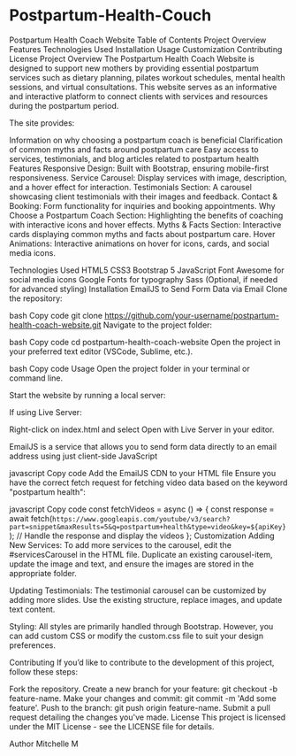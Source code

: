 # Postpartum-Health-Couch

Postpartum Health Coach Website
Table of Contents
Project Overview
Features
Technologies Used
Installation
Usage
Customization
Contributing
License
Project Overview
The Postpartum Health Coach Website is designed to support new mothers by providing essential postpartum services such as dietary planning, pilates workout schedules, mental health sessions, and virtual consultations. This website serves as an informative and interactive platform to connect clients with services and resources during the postpartum period.

The site provides:

Information on why choosing a postpartum coach is beneficial
Clarification of common myths and facts around postpartum care
Easy access to services, testimonials, and blog articles related to postpartum health
Features
Responsive Design: Built with Bootstrap, ensuring mobile-first responsiveness.
Service Carousel: Display services with image, description, and a hover effect for interaction.
Testimonials Section: A carousel showcasing client testimonials with their images and feedback.
Contact & Booking: Form functionality for inquiries and booking appointments.
Why Choose a Postpartum Coach Section: Highlighting the benefits of coaching with interactive icons and hover effects.
Myths & Facts Section: Interactive cards displaying common myths and facts about postpartum care.
Hover Animations: Interactive animations on hover for icons, cards, and social media icons.

Technologies Used
HTML5
CSS3
Bootstrap 5
JavaScript
Font Awesome for social media icons
Google Fonts for typography
Sass (Optional, if needed for advanced styling)
Installation
EmailJS to Send Form Data via Email
Clone the repository:

bash
Copy code
git clone https://github.com/your-username/postpartum-health-coach-website.git
Navigate to the project folder:

bash
Copy code
cd postpartum-health-coach-website
Open the project in your preferred text editor (VSCode, Sublime, etc.).


bash
Copy code
Usage
Open the project folder in your terminal or command line.

Start the website by running a local server:

If using Live Server:

Right-click on index.html and select Open with Live Server in your editor.

EmailJS is a service that allows you to send form data directly to an email address using just client-side JavaScript

javascript
Copy code
Add the EmailJS CDN to your HTML file
Ensure you have the correct fetch request for fetching video data based on the keyword "postpartum health":

javascript
Copy code
const fetchVideos = async () => {
  const response = await fetch(`https://www.googleapis.com/youtube/v3/search?part=snippet&maxResults=5&q=postpartum+health&type=video&key=${apiKey}`);
  // Handle the response and display the videos
};
Customization
Adding New Services: To add more services to the carousel, edit the #servicesCarousel in the HTML file. Duplicate an existing carousel-item, update the image and text, and ensure the images are stored in the appropriate folder.

Updating Testimonials: The testimonial carousel can be customized by adding more slides. Use the existing structure, replace images, and update text content.

Styling: All styles are primarily handled through Bootstrap. However, you can add custom CSS or modify the custom.css file to suit your design preferences.

Contributing
If you’d like to contribute to the development of this project, follow these steps:

Fork the repository.
Create a new branch for your feature: git checkout -b feature-name.
Make your changes and commit: git commit -m 'Add some feature'.
Push to the branch: git push origin feature-name.
Submit a pull request detailing the changes you've made.
License
This project is licensed under the MIT License - see the LICENSE file for details.

Author
Mitchelle M







 
